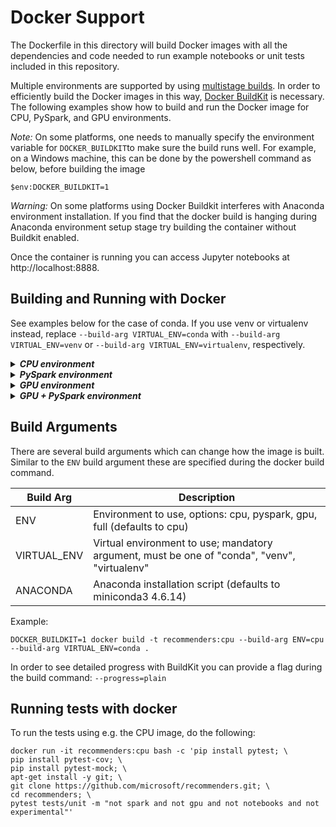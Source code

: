 Docker Support
==============
The Dockerfile in this directory will build Docker images with all the dependencies and code needed to run example notebooks or unit tests included in this repository.

Multiple environments are supported by using [multistage builds](https://docs.docker.com/develop/develop-images/multistage-build/). In order to efficiently build the Docker images in this way, [Docker BuildKit](https://docs.docker.com/develop/develop-images/build_enhancements/) is necessary.
The following examples show how to build and run the Docker image for CPU, PySpark, and GPU environments. 

<i>Note:</i> On some platforms, one needs to manually specify the environment variable for `DOCKER_BUILDKIT`to make sure the build runs well. For example, on a Windows machine, this can be done by the powershell command as below, before building the image
```
$env:DOCKER_BUILDKIT=1
```

<i>Warning:</i> On some platforms using Docker Buildkit interferes with Anaconda environment installation. If you find that the docker build is hanging during Anaconda environment setup stage try building the container without Buildkit enabled.

Once the container is running you can access Jupyter notebooks at http://localhost:8888.

Building and Running with Docker
--------------------------------

See examples below for the case of conda. If you use venv or virtualenv instead, replace `--build-arg VIRTUAL_ENV=conda` with `--build-arg VIRTUAL_ENV=venv` or `--build-arg VIRTUAL_ENV=virtualenv`, respectively.
<details>
<summary><strong><em>CPU environment</em></strong></summary>

```
DOCKER_BUILDKIT=1 docker build -t recommenders:cpu --build-arg ENV=cpu --build-arg VIRTUAL_ENV=conda .
docker run -p 8888:8888 -d recommenders:cpu
```

</details>

<details>
<summary><strong><em>PySpark environment</em></strong></summary>

```
DOCKER_BUILDKIT=1 docker build -t recommenders:pyspark --build-arg ENV=pyspark --build-arg VIRTUAL_ENV=conda .
docker run -p 8888:8888 -d recommenders:pyspark
```

</details>

<details>
<summary><strong><em>GPU environment</em></strong></summary>

```
DOCKER_BUILDKIT=1 docker build -t recommenders:gpu --build-arg ENV=gpu --build-arg VIRTUAL_ENV=conda .
docker run --runtime=nvidia -p 8888:8888 -d recommenders:gpu
```

</details>

<details>
<summary><strong><em>GPU + PySpark environment</em></strong></summary>

```
DOCKER_BUILDKIT=1 docker build -t recommenders:full --build-arg ENV=full --build-arg VIRTUAL_ENV=conda .
docker run --runtime=nvidia -p 8888:8888 -d recommenders:full
```
<font color='green'> 

**Note**  

if you want to run the notebooks in the `examples` folder, you need to map the volume to the container. it can be done as follows:   

`cd` into the recommender folder and then type:
```
docker run --runtime=nvidia -p 8888:8888 -d -v $(pwd):/root/recommenders recommenders:full
``` 

Note, however, that it will not run the python files that are mapped into the container. the container has its own installation of recommenders that resides in `conda/lib/python3.7/site-packages/recommenders` 
</font>
<font color='red'> 
</font>

</details>

Build Arguments
---------------

There are several build arguments which can change how the image is built. Similar to the `ENV` build argument these are specified during the docker build command.

Build Arg|Description|
---------|-----------|
ENV|Environment to use, options: cpu, pyspark, gpu, full (defaults to cpu)|
VIRTUAL_ENV|Virtual environment to use; mandatory argument, must be one of "conda", "venv", "virtualenv"|
ANACONDA|Anaconda installation script (defaults to miniconda3 4.6.14)|

Example:

```
DOCKER_BUILDKIT=1 docker build -t recommenders:cpu --build-arg ENV=cpu --build-arg VIRTUAL_ENV=conda .
```

In order to see detailed progress with BuildKit you can provide a flag during the build command: ```--progress=plain```

Running tests with docker
-------------------------

To run the tests using e.g. the CPU image, do the following: 
```
docker run -it recommenders:cpu bash -c 'pip install pytest; \
pip install pytest-cov; \
pip install pytest-mock; \
apt-get install -y git; \
git clone https://github.com/microsoft/recommenders.git; \
cd recommenders; \
pytest tests/unit -m "not spark and not gpu and not notebooks and not experimental"'
```